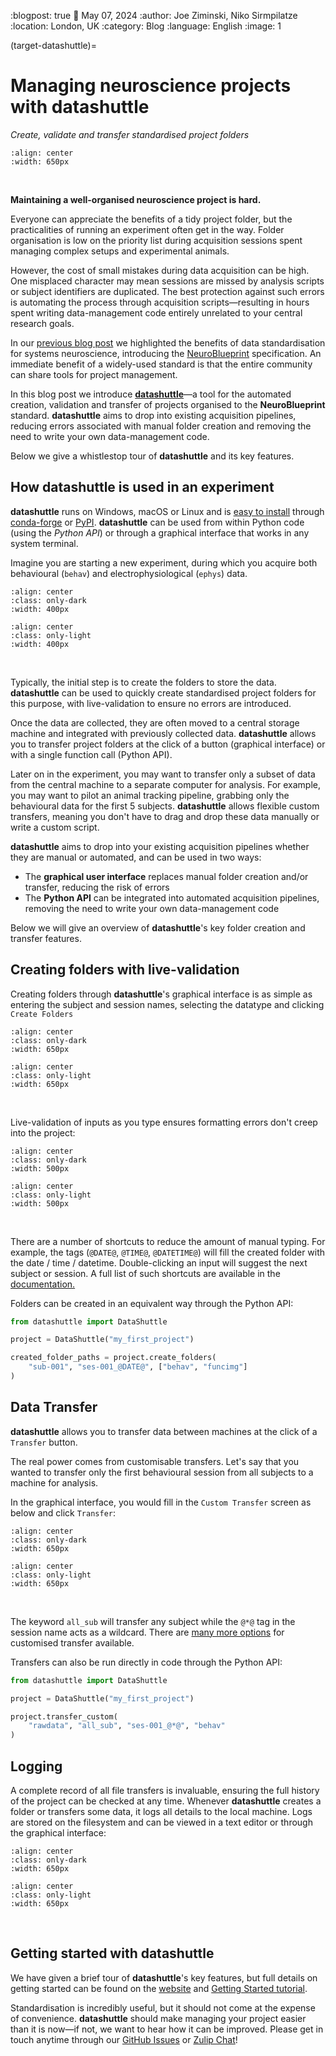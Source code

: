 :blogpost: true
:date: May 07, 2024
:author: Joe Ziminski, Niko Sirmpilatze
:location: London, UK
:category: Blog
:language: English
:image: 1

(target-datashuttle)=
# Managing neuroscience projects with **datashuttle**
*Create, validate and transfer standardised project folders*

```{image} /_static/blog_images/datashuttle/datashuttle-overview-light.png
:align: center
:width: 650px
```
<br>

**Maintaining a well-organised neuroscience project is hard.**

Everyone can appreciate the benefits of a tidy project
folder, but the practicalities of running an experiment often get 
in the way. Folder organisation 
is low on the priority list during acquisition sessions 
spent managing complex setups and experimental animals.

However, the cost of small mistakes during data acquisition can be high.
One misplaced character may mean sessions are missed by analysis 
scripts or subject identifiers are duplicated.
The best protection against such errors is automating the process
through acquisition scripts—resulting in hours spent writing 
data-management code entirely unrelated to your central research goals.

In our [previous blog post](target-neuroblueprint) we highlighted the benefits
of data standardisation for systems neuroscience, introducing the 
[NeuroBlueprint](https://neuroblueprint.neuroinformatics.dev/) 
specification. 
An immediate benefit of a widely-used standard is that the entire community
can share tools for project management.

In this blog post we introduce 
[**datashuttle**](https://datashuttle.neuroinformatics.dev/)—a 
tool for the automated creation, 
validation and transfer of projects organised to 
the **NeuroBlueprint** standard. **datashuttle** aims to
drop into existing acquisition pipelines, reducing errors
associated with manual folder creation and removing the need
to write your own data-management code.

Below we give a whistlestop tour of **datashuttle** and its key
features. 

## How **datashuttle** is used in an experiment

**datashuttle** runs on Windows, macOS or Linux and is
[easy to install](https://datashuttle.neuroinformatics.dev/pages/how_tos/install.html)
through 
[conda-forge](https://anaconda.org/conda-forge/datashuttle)
or 
[PyPI](https://pypi.org/project/datashuttle). **datashuttle** can be used
from within Python code (using the *Python API*) or through a graphical 
interface that works in any system terminal.

Imagine you are starting a new experiment, during which you acquire both
behavioural (`behav`) and electrophysiological (`ephys`) data. 

```{image} /_static/blog_images/datashuttle/tutorial-1-example-file-tree-dark.png
:align: center
:class: only-dark
:width: 400px
```
```{image} /_static/blog_images/datashuttle/tutorial-1-example-file-tree-light.png
:align: center
:class: only-light
:width: 400px
```
<br>


Typically, the initial step is to create the folders to store the data.
**datashuttle** can be used to quickly create standardised
project folders for this purpose, with live-validation to ensure
no errors are introduced.

Once the data are collected, they are often moved to a central storage
machine and integrated with previously collected data. 
**datashuttle** allows you to transfer project folders
at the click of a button (graphical interface) or with a 
single function call (Python API).

Later on in the experiment, you may want to transfer only a subset
of data from the central machine to a separate computer for analysis. For example,
you may  want to pilot an animal tracking pipeline, grabbing
only the behavioural data for the first 5 subjects. 
**datashuttle** allows flexible custom transfers, 
meaning you don't have to drag and drop these data manually or
write a custom script.

**datashuttle** aims to drop into your existing acquisition pipelines whether 
they are manual or automated, and can be used in two ways:

- The **graphical user interface** replaces manual folder creation
and/or transfer, reducing the risk of errors
- The **Python API** can be integrated into automated acquisition
pipelines, removing the need to write your own data-management code

Below we will give an overview of **datashuttle**'s key folder creation
and transfer features.

## Creating folders with live-validation

Creating folders through **datashuttle**'s graphical interface is as simple as
entering the subject and session names, selecting the datatype and clicking `Create Folders`


```{image} /_static/blog_images/datashuttle/create-folders-example-dark.png
:align: center
:class: only-dark
:width: 650px
```
```{image} /_static/blog_images/datashuttle/create-folders-example-light.png
:align: center
:class: only-light
:width: 650px
```
<br>

Live-validation of inputs as you type ensures
formatting errors don't creep into the project:

```{image} /_static/blog_images/datashuttle/validation-bad-dark.png
:align: center
:class: only-dark
:width: 500px
```
```{image} /_static/blog_images/datashuttle/validation-bad-light.png
:align: center
:class: only-light
:width: 500px
```
<br>

There are a number of shortcuts to reduce the amount of manual typing.
For example, the tags (`@DATE@`, `@TIME@`, `@DATETIME@`) will 
fill the created folder  with the date / time / datetime. Double-clicking
an input will suggest the next subject or session.
A full list of such shortcuts are available in the 
[documentation.](https://datashuttle.neuroinformatics.dev/pages/user_guides/create-folders.html#creating-project-folders)


Folders can be created in an equivalent way through the Python API:

```python
from datashuttle import DataShuttle

project = DataShuttle("my_first_project")

created_folder_paths = project.create_folders(
    "sub-001", "ses-001_@DATE@", ["behav", "funcimg"]
)
```

## Data Transfer

**datashuttle** allows you to transfer data between machines
at the click of a `Transfer` button.

The real power comes from customisable transfers. Let's say
that you wanted to transfer only the first behavioural 
session from all subjects to a machine for analysis.

In the graphical interface, you would fill in the `Custom Transfer` screen
as below and click `Transfer`:

```{image} /_static/blog_images/datashuttle/how-to-transfer-custom-dark.png
:align: center
:class: only-dark
:width: 650px
```
```{image} /_static/blog_images/datashuttle/how-to-transfer-custom-light.png
:align: center
:class: only-light
:width: 650px
```
<br>

The keyword `all_sub` will transfer any subject while the `@*@` tag
in the session name acts as a wildcard. There are 
[many more options](https://datashuttle.neuroinformatics.dev/pages/user_guides/transfer-data.html#custom-transfers)
for customised transfer available.

Transfers can also be run directly in code through the Python API:
```python
from datashuttle import DataShuttle

project = DataShuttle("my_first_project")

project.transfer_custom(
    "rawdata", "all_sub", "ses-001_@*@", "behav"
)
```

## Logging

A complete record of all file transfers 
is invaluable, ensuring the full history of the project can be checked 
at any time. Whenever **datashuttle** creates a folder or transfers some data, 
it logs all details to the local machine. Logs are stored
on the filesystem and can be viewed in a text editor or through
the graphical interface:

```{image} /_static/blog_images/datashuttle/logging-example-dark.png
:align: center
:class: only-dark
:width: 650px
```
```{image} /_static/blog_images/datashuttle/logging-example-light.png
:align: center
:class: only-light
:width: 650px
```
<br>

## Getting started with **datashuttle**

We have given a brief tour of **datashuttle**'s key features,
but full details on getting started can be found on the 
[website](https://datashuttle.neuroinformatics.dev/) and
[Getting Started tutorial](https://datashuttle.neuroinformatics.dev/pages/get_started/getting-started.html).

Standardisation is incredibly useful, but it should not come at the 
expense of convenience. **datashuttle** should make managing your project easier than 
it is now—if not, we want to hear how it can be improved.
Please get in touch anytime through our
[GitHub Issues](https://github.com/neuroinformatics-unit/datashuttle/issues)
or
[Zulip Chat](https://neuroinformatics.zulipchat.com/#narrow/stream/405999-DataShuttle)!


